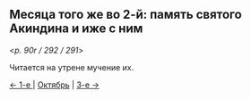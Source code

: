 
## Месяца того же во 2-й: память святого Акиндина и иже с ним

<*p. 90r / 292 / 291*>

Читается на утрене мучение их. 
 
[← 1-е ](11_01_AST.ru.md) | [Октябрь](README.md#2-й) | [3-е →](11_03_AST.ru.md)
